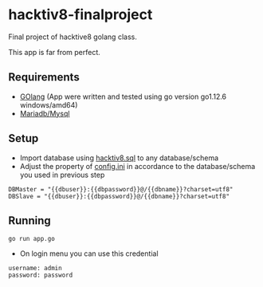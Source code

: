 # hacktiv8-finalproject
Final project of hacktive8 golang class.

This app is far from perfect.

## Requirements
- [GOlang](https://golang.org/dl/) (App were written and tested using go version go1.12.6 windows/amd64)
- [Mariadb/Mysql](https://mariadb.org/download/) 

## Setup
- Import database using [hacktiv8.sql](./hacktiv8.sql) to any database/schema
- Adjust the property of [config.ini](./files/etc/config.ini) in accordance to the database/schema you used in previous step 
```
DBMaster = "{{dbuser}}:{{dbpassword}}@/{{dbname}}?charset=utf8"
DBSlave = "{{dbuser}}:{{dbpassword}}@/{{dbname}}?charset=utf8"
```

## Running
```
go run app.go
```
- On login menu you can use this credential
```
username: admin
password: password
```